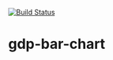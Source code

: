 [![Build Status](https://travis-ci.org/gilbertginsberg/gdp-bar-chart.svg?branch=master)](https://travis-ci.org/gilbertginsberg/gdp-bar-chart)
# gdp-bar-chart


